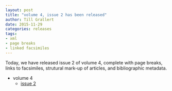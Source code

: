 ```yaml
---
layout: post
title: "volume 4, issue 2 has been released"
author: Till Grallert
date: 2015-11-29
categories: releases
tags:
- xml
- page breaks
- linked facsimiles
---
```


Today, we have released issue 2 of volume 4, complete with page breaks, links to facsimiles, strutural mark-up of articles, and bibliographic metadata.

- volume 4
    + [issue 2](https://rawgit.com/tillgrallert/digital-muqtabas/master/xml/oclc_4770057679-i_38.TEIP5.xml)